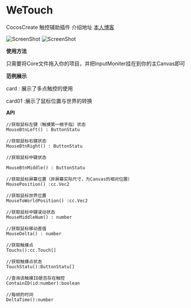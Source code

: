 # WeTouch
CocosCreate 触控辅助插件
介绍地址 [本人博客](https://blog.csdn.net/f980511/article/details/89033050)

![ScreenShot](https://img-blog.csdnimg.cn/2019040419313889.gif)
![ScreenShot](https://img-blog.csdnimg.cn/20190411165524134.GIF)

**使用方法**

  只需要将Core文件拖入你的项目，并把InputMoniter挂在到你的主Canvas即可

**范例展示**

  card : 展示了多点触控的使用
  
  card01 :展示了鼠标位置与世界的转换
  
**API**
  
  ```
  //获取鼠标左键（触摸第一根手指）状态
  MouseBtnLeft() : ButtonStatu
  
  //获取鼠标右键状态
  MouseBtnRight() : ButtonStatu
  
  //获取鼠标中键状态

  MouseBtnMiddle() : ButtonStatu
  
  //获取鼠标屏幕位置（非屏幕实际尺寸，为Canvas的相对位置）
  MousePosition() :cc.Vec2
  
  //获取鼠标世界位置
  MouseToWorldPosition() :cc.Vec2
    
  //获取鼠标中键滚动状态
  MouseMiddleNum() : number
  
  //获取鼠标移动差值
  MouseDelta() : number

  //获取触摸点
  Touchs():cc.Touch[]
  
  //获取触摸点状态
  TouchStatu():ButtonStatu[]
  
  //查询该触摸ID是否存在触控
  ContainID(id:number):boolean
  
  //每帧的时间
  DeltaTime():number
  ```
  
